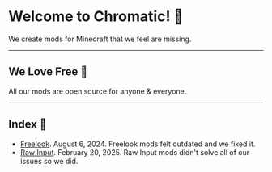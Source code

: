 # Welcome to Chromatic! 👾
We create mods for Minecraft that we feel are missing.

---

## We Love Free 💞 
All our mods are open source for anyone & everyone. 

---

## Index 🫵
- [Freelook](https://modrinth.com/mod/freelook-oneconfig). August 6, 2024.
Freelook mods felt outdated and we fixed it.
- [Raw Input](https://modrinth.com/mod/rawinput). February 20, 2025.
Raw Input mods didn't solve all of our issues so we did.

